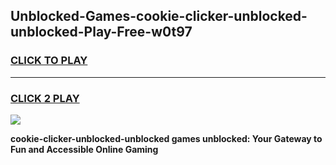 
## Unblocked-Games-cookie-clicker-unblocked-unblocked-Play-Free-w0t97
<h3>
<a href="https://premium76.site?title=cookie-clicker-unblocked-unblocked&ref=12A">CLICK TO PLAY</a></h3>
<hr>

<h3>
<a href="https://premium76.site?title=cookie-clicker-unblocked-unblocked&ref=12A">CLICK 2 PLAY</a>
  
</h3>

<a href="https://premium76.site?title=cookie-clicker-unblocked-unblocked&ref=12A"><img src="https://clearcache.store/games.png"></a>


**cookie-clicker-unblocked-unblocked games unblocked: Your Gateway to Fun and Accessible Online Gaming**
